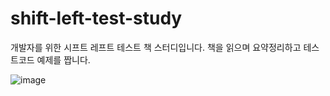 # shift-left-test-study

개발자를 위한 시프트 레프트 테스트 책 스터디입니다.
책을 읽으며 요약정리하고 테스트코드 예제를 짭니다.



![image](https://github.com/silano08/shift-left-test-study/assets/57881683/ceea791f-f4df-4da2-895f-abd54c70857a)
